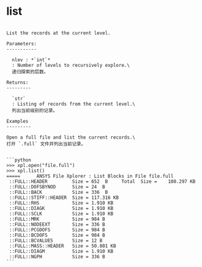 # list

````{method} ansXpl.json()

List the records at the current level.

Parameters:
-----------

  nlev : *`int`*
  : Number of levels to recursively explore.\
  递归探索的层数。

Returns:
---------

  `str`
  : Listing of records from the current level.\
  列出当前级别的记录。

Examples
---------

Open a full file and list the current records.\
打开 `.full` 文件并列出当前记录。


```python
>>> xpl.open("file.full")
>>> xpl.list()
=====      ANSYS File Xplorer : List Blocks in File file.full
 ::FULL::HEADER         Size = 652  B     Total  Size =    180.297 KB
 ::FULL::DOFSBYNOD      Size = 24  B
 ::FULL::BACK           Size = 336  B
 ::FULL::STIFF::HEADER  Size = 117.316 KB
 ::FULL::RHS            Size = 1.910 KB 
 ::FULL::DIAGK          Size = 1.910 KB 
 ::FULL::SCLK           Size = 1.910 KB 
 ::FULL::MRK            Size = 984 B 
 ::FULL::NODEEXT        Size = 336 B 
 ::FULL::PCGDOFS        Size = 984 B 
 ::FULL::BCDOFS         Size = 984 B 
 ::FULL::BCVALUES       Size = 12 B
 ::FULL::MASS::HEADER   Size = 50.801 KB 
 ::FULL::DIAGM          Size = 1.910 KB 
 ::FULL::NGPH           Size = 336 B
```



````